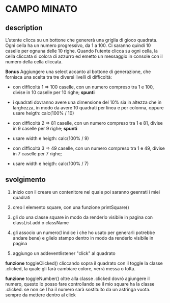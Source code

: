 CAMPO MINATO
===
## description

L’utente clicca su un bottone che genererà una griglia di gioco quadrata.
Ogni cella ha un numero progressivo, da 1 a 100.
Ci saranno quindi 10 caselle per ognuna delle 10 righe.
Quando l’utente clicca su ogni cella, la cella cliccata si colora di azzurro ed emetto un messaggio in console con il numero della cella cliccata.

**Bonus**
Aggiungere una select accanto al bottone di generazione, che fornisca una scelta tra tre diversi livelli di difficoltà:

- con difficoltà 1 => 100 caselle, con un numero compreso tra 1 e 100, divise in 10 caselle per 10 righe;
**spunti**
- i quadrati dovranno avere una dimensione del 10% sia in altezza che in larghezza, in modo da avere 10 quadrati per linea e per colonna, oppure usare heigth: calc(100% / 10)

- con difficoltà 2 => 81 caselle, con un numero compreso tra 1 e 81, divise in 9 caselle per 9 righe;
**spunti**
- usare width e heigth: calc(100% / 9)

- con difficoltà 3 => 49 caselle, con un numero compreso tra 1 e 49, divise in 7 caselle per 7 righe;
- usare width e heigth: calc(100% / 7)

## svolgimento



1. inizio con il creare un contenitore nel quale poi saranno geenrati i miei quadrati 


2. creo l elemento square, con una funzione printSquare()

3. gli do una classe square in modo da renderlo visibile in pagina 
con classList.add o className

4. gli associo un numero(l indice i che ho usato per generarli potrebbe andare bene) e glielo stampo dentro in modo da renderlo visibile in pagina

5. aggiungo un addeventlistener "click" al quadrato

**funzione** toggleClicked()
 cliccando sopra il quadrato con il toggle la classe .clicked, la quale gli farà cambiare colore, verrà messa o tolta. 

**funzione** toggleNumber()
oltre alla classe .clicked dovrò agiungere il numero, questo lo posso fare controllando se il mio square ha la classe .clicked. se non ce l ha il numero sarà sostituito da un astringa vuota. sempre da mettere dentro al click

